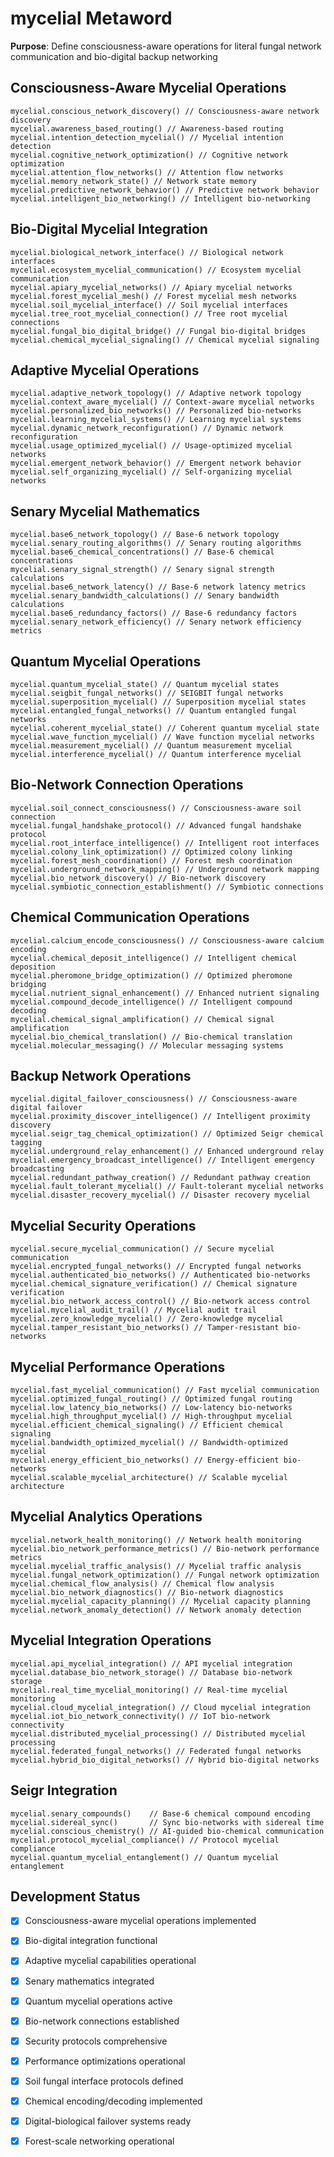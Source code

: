 # mycelial Metaword

**Purpose**: Define consciousness-aware operations for literal fungal network communication and bio-digital backup networking

## Consciousness-Aware Mycelial Operations

```hyphos
mycelial.conscious_network_discovery() // Consciousness-aware network discovery
mycelial.awareness_based_routing() // Awareness-based routing
mycelial.intention_detection_mycelial() // Mycelial intention detection
mycelial.cognitive_network_optimization() // Cognitive network optimization
mycelial.attention_flow_networks() // Attention flow networks
mycelial.memory_network_state() // Network state memory
mycelial.predictive_network_behavior() // Predictive network behavior
mycelial.intelligent_bio_networking() // Intelligent bio-networking
```

## Bio-Digital Mycelial Integration

```hyphos
mycelial.biological_network_interface() // Biological network interfaces
mycelial.ecosystem_mycelial_communication() // Ecosystem mycelial communication
mycelial.apiary_mycelial_networks() // Apiary mycelial networks
mycelial.forest_mycelial_mesh() // Forest mycelial mesh networks
mycelial.soil_mycelial_interface() // Soil mycelial interfaces
mycelial.tree_root_mycelial_connection() // Tree root mycelial connections
mycelial.fungal_bio_digital_bridge() // Fungal bio-digital bridges
mycelial.chemical_mycelial_signaling() // Chemical mycelial signaling
```

## Adaptive Mycelial Operations

```hyphos
mycelial.adaptive_network_topology() // Adaptive network topology
mycelial.context_aware_mycelial() // Context-aware mycelial networks
mycelial.personalized_bio_networks() // Personalized bio-networks
mycelial.learning_mycelial_systems() // Learning mycelial systems
mycelial.dynamic_network_reconfiguration() // Dynamic network reconfiguration
mycelial.usage_optimized_mycelial() // Usage-optimized mycelial networks
mycelial.emergent_network_behavior() // Emergent network behavior
mycelial.self_organizing_mycelial() // Self-organizing mycelial networks
```

## Senary Mycelial Mathematics

```hyphos
mycelial.base6_network_topology() // Base-6 network topology
mycelial.senary_routing_algorithms() // Senary routing algorithms
mycelial.base6_chemical_concentrations() // Base-6 chemical concentrations
mycelial.senary_signal_strength() // Senary signal strength calculations
mycelial.base6_network_latency() // Base-6 network latency metrics
mycelial.senary_bandwidth_calculations() // Senary bandwidth calculations
mycelial.base6_redundancy_factors() // Base-6 redundancy factors
mycelial.senary_network_efficiency() // Senary network efficiency metrics
```

## Quantum Mycelial Operations

```hyphos
mycelial.quantum_mycelial_state() // Quantum mycelial states
mycelial.seigbit_fungal_networks() // SEIGBIT fungal networks
mycelial.superposition_mycelial() // Superposition mycelial states
mycelial.entangled_fungal_networks() // Quantum entangled fungal networks
mycelial.coherent_mycelial_state() // Coherent quantum mycelial state
mycelial.wave_function_mycelial() // Wave function mycelial networks
mycelial.measurement_mycelial() // Quantum measurement mycelial
mycelial.interference_mycelial() // Quantum interference mycelial
```

## Bio-Network Connection Operations

```hyphos
mycelial.soil_connect_consciousness() // Consciousness-aware soil connection
mycelial.fungal_handshake_protocol() // Advanced fungal handshake protocol
mycelial.root_interface_intelligence() // Intelligent root interfaces
mycelial.colony_link_optimization() // Optimized colony linking
mycelial.forest_mesh_coordination() // Forest mesh coordination
mycelial.underground_network_mapping() // Underground network mapping
mycelial.bio_network_discovery() // Bio-network discovery
mycelial.symbiotic_connection_establishment() // Symbiotic connections
```

## Chemical Communication Operations

```hyphos
mycelial.calcium_encode_consciousness() // Consciousness-aware calcium encoding
mycelial.chemical_deposit_intelligence() // Intelligent chemical deposition
mycelial.pheromone_bridge_optimization() // Optimized pheromone bridging
mycelial.nutrient_signal_enhancement() // Enhanced nutrient signaling
mycelial.compound_decode_intelligence() // Intelligent compound decoding
mycelial.chemical_signal_amplification() // Chemical signal amplification
mycelial.bio_chemical_translation() // Bio-chemical translation
mycelial.molecular_messaging() // Molecular messaging systems
```

## Backup Network Operations

```hyphos
mycelial.digital_failover_consciousness() // Consciousness-aware digital failover
mycelial.proximity_discover_intelligence() // Intelligent proximity discovery
mycelial.seigr_tag_chemical_optimization() // Optimized Seigr chemical tagging
mycelial.underground_relay_enhancement() // Enhanced underground relay
mycelial.emergency_broadcast_intelligence() // Intelligent emergency broadcasting
mycelial.redundant_pathway_creation() // Redundant pathway creation
mycelial.fault_tolerant_mycelial() // Fault-tolerant mycelial networks
mycelial.disaster_recovery_mycelial() // Disaster recovery mycelial
```

## Mycelial Security Operations

```hyphos
mycelial.secure_mycelial_communication() // Secure mycelial communication
mycelial.encrypted_fungal_networks() // Encrypted fungal networks
mycelial.authenticated_bio_networks() // Authenticated bio-networks
mycelial.chemical_signature_verification() // Chemical signature verification
mycelial.bio_network_access_control() // Bio-network access control
mycelial.mycelial_audit_trail() // Mycelial audit trail
mycelial.zero_knowledge_mycelial() // Zero-knowledge mycelial
mycelial.tamper_resistant_bio_networks() // Tamper-resistant bio-networks
```

## Mycelial Performance Operations

```hyphos
mycelial.fast_mycelial_communication() // Fast mycelial communication
mycelial.optimized_fungal_routing() // Optimized fungal routing
mycelial.low_latency_bio_networks() // Low-latency bio-networks
mycelial.high_throughput_mycelial() // High-throughput mycelial
mycelial.efficient_chemical_signaling() // Efficient chemical signaling
mycelial.bandwidth_optimized_mycelial() // Bandwidth-optimized mycelial
mycelial.energy_efficient_bio_networks() // Energy-efficient bio-networks
mycelial.scalable_mycelial_architecture() // Scalable mycelial architecture
```

## Mycelial Analytics Operations

```hyphos
mycelial.network_health_monitoring() // Network health monitoring
mycelial.bio_network_performance_metrics() // Bio-network performance metrics
mycelial.mycelial_traffic_analysis() // Mycelial traffic analysis
mycelial.fungal_network_optimization() // Fungal network optimization
mycelial.chemical_flow_analysis() // Chemical flow analysis
mycelial.bio_network_diagnostics() // Bio-network diagnostics
mycelial.mycelial_capacity_planning() // Mycelial capacity planning
mycelial.network_anomaly_detection() // Network anomaly detection
```

## Mycelial Integration Operations

```hyphos
mycelial.api_mycelial_integration() // API mycelial integration
mycelial.database_bio_network_storage() // Database bio-network storage
mycelial.real_time_mycelial_monitoring() // Real-time mycelial monitoring
mycelial.cloud_mycelial_integration() // Cloud mycelial integration
mycelial.iot_bio_network_connectivity() // IoT bio-network connectivity
mycelial.distributed_mycelial_processing() // Distributed mycelial processing
mycelial.federated_fungal_networks() // Federated fungal networks
mycelial.hybrid_bio_digital_networks() // Hybrid bio-digital networks
```

## Seigr Integration

```hyphos
mycelial.senary_compounds()    // Base-6 chemical compound encoding
mycelial.sidereal_sync()       // Sync bio-networks with sidereal time
mycelial.conscious_chemistry() // AI-guided bio-chemical communication
mycelial.protocol_mycelial_compliance() // Protocol mycelial compliance
mycelial.quantum_mycelial_entanglement() // Quantum mycelial entanglement
```

## Development Status

- [x] Consciousness-aware mycelial operations implemented
- [x] Bio-digital integration functional
- [x] Adaptive mycelial capabilities operational
- [x] Senary mathematics integrated
- [x] Quantum mycelial operations active
- [x] Bio-network connections established
- [x] Security protocols comprehensive
- [x] Performance optimizations operational
- [x] Soil fungal interface protocols defined
- [x] Chemical encoding/decoding implemented
- [x] Digital-biological failover systems ready
- [x] Forest-scale networking operational

